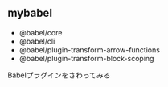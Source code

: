 ## mybabel
- @babel/core 
- @babel/cli 
- @babel/plugin-transform-arrow-functions
- @babel/plugin-transform-block-scoping

Babelプラグインをさわってみる
